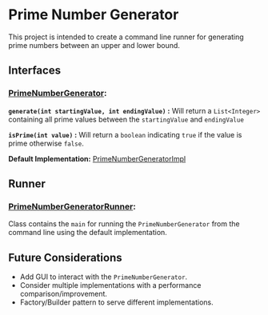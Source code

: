# Prime Number Generator

This project is intended to create a command line runner for generating prime numbers between an upper and lower bound.

## Interfaces

### [PrimeNumberGenerator](https://github.com/PottedBear/primes-generator/blob/main/src/main/java/org/primes/generator/PrimeNumberGenerator.java):

**`generate(int startingValue, int endingValue)` :** Will return a `List<Integer>` containing all prime values between
the `startingValue` and `endingValue`

**`isPrime(int value)` :** Will return a `boolean` indicating `true` if the value is prime otherwise `false`.

**Default
Implementation:** [PrimeNumberGeneratorImpl](https://github.com/PottedBear/primes-generator/blob/main/src/main/java/org/primes/generator/PrimeNumberGeneratorImpl.java)

## Runner

### [PrimeNumberGeneratorRunner](https://github.com/PottedBear/primes-generator/blob/main/src/main/java/org/primes/generator/PrimeNumberGeneratorRunner.java):

Class contains the `main` for running the `PrimeNumberGenerator` from the command line using the default implementation.

## Future Considerations

* Add GUI to interact with the `PrimeNumberGenerator`.
* Consider multiple implementations with a performance comparison/improvement.
* Factory/Builder pattern to serve different implementations.


